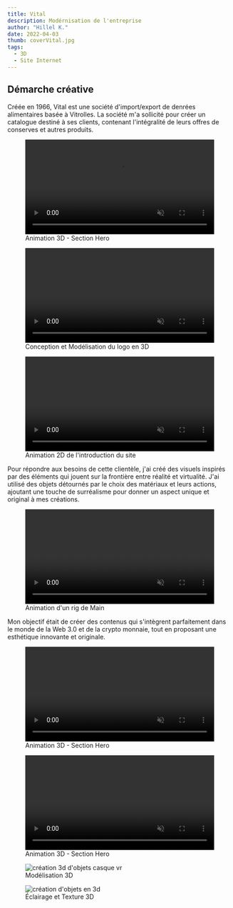 ```yaml
---
title: Vital
description: Modérnisation de l'entreprise
author: "Hillel K."
date: 2022-04-03
thumb: coverVital.jpg
tags:
  - 3D 
  - Site Internet
---
```


## Démarche créative
Créée en 1966, Vital est une société d'import/export de denrées alimentaires basée à Vitrolles. La société m'a sollicité pour créer un catalogue destiné à ses clients, contenant l'intégralité de leurs offres de conserves et autres produits.


<figure>
  <video width="100%" height="auto" loop autoplay muted>
      <source src="/projets/img/airking/heroVideo.mp4" type="video/mp4">
      Your browser does not support the video tag.
  </video>
  <figcaption>Animation 3D - Section Hero</figcaption>
</figure>


<div class="split">
  <figure >
    <video height="auto" width="100%" loop autoplay muted>
        <source src="/projets/img/airking/AnimLogo3D.mp4" type="video/mp4">
        Your browser does not support the video tag.
    </video>
    <figcaption>Conception et Modélisation du logo en 3D</figcaption>
  </figure>

  <figure>
    <video height="auto" width="100%" loop autoplay muted>
        <source src="/projets/img/airking/AnimLogoFlat.mp4" type="video/mp4">
        Your browser does not support the video tag.
    </video>
    <figcaption>Animation 2D de l'introduction du site</figcaption>
  </figure>
</div>


Pour répondre aux besoins de cette clientèle, j'ai créé des visuels inspirés par des éléments qui jouent sur la frontière entre réalité et virtualité. J'ai utilisé des objets détournés par le choix des matériaux et leurs actions, ajoutant une touche de surréalisme pour donner un aspect unique et original à mes créations.


<figure>
  <video width="100%" height="auto" loop autoplay muted>
      <source src="/projets/img/airking/main.mp4" type="video/mp4">
      Your browser does not support the video tag.
  </video>
  <figcaption>Animation d'un rig de Main</figcaption>
</figure>


Mon objectif était de créer des contenus qui s'intègrent parfaitement dans le monde de la Web 3.0 et de la crypto monnaie, tout en proposant une esthétique innovante et originale.

<div class="split">
  <figure >
    <video height="auto" width="100%" loop autoplay muted>
        <source src="/projets/img/airking/loopRing.webm" type="video/mp4">
        Your browser does not support the video tag.
    </video>
    <figcaption>Animation 3D - Section Hero</figcaption>
  </figure>

  <figure>
    <video height="auto" width="100%" loop autoplay muted>
        <source src="/projets/img/airking/busteGlitch.mp4" type="video/mp4">
        Your browser does not support the video tag.
    </video>
    <figcaption>Animation 3D - Section Hero</figcaption>
  </figure>
</div>




<div class="split">

  <figure>
    <img class="rounded" src="/projets/img/airKing/Objets1.jpg" alt="création 3d d'objets casque vr"/>
    <figcaption>Modélisation 3D</figcaption> 
  </figure>

  <figure>
    <img class="rounded" src="/projets/img/airKing/Objets2.jpg" alt="création d'objets en 3d"/>
    <figcaption>Éclairage et Texture 3D</figcaption> 
  </figure>
  
</div>